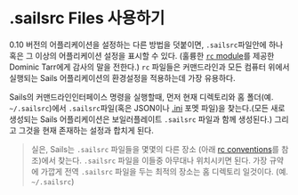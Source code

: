 # .sailsrc Files 사용하기


0.10 버전의 어플리케이션을 설정하는 다른 방법을 덧붙이면, `.sailsrc`파일안에 하나 혹은 그 이상의 어플리케이션 설정을 표시할 수 있다. (훌륭한 [`rc` module](https://github.com/dominictarr/rc)를 제공한 Dominic Tarr에게 감사의 말을 전한다.) `rc` 파일들은 커맨드라인과 모든 컴퓨터 위에서 실행되는 Sails 어플리케이션의 환경설정을 적용하는데 가장 유용하다.

Sails의 커맨드라인인터페이스 명령을 실행할때, 먼저 현재 디렉토리와 홈 폴더(예. `~/.sailsrc`)에서 `.sailsrc`파일(혹은 JSON이나 [.ini](http://en.wikipedia.org/wiki/INI_file) 포멧 파일)을 찾는다.(모든 새로 생성되는 Sails 어플리케이션은 보일러플레이트 `.sailsrc` 파일과 함께 생성된다.) 그리고 그것을 현재 존재하는 설정과 합치게 된다.

>실은, Sails는 `.sailsrc` 파일들을 몇몇의 다른 장소 (아래 [rc conventions](https://github.com/dominictarr/rc#standards)를 참조)에서 찾는다. `.sailsrc` 파일을  이들중 아무대나 위치시키면 된다. 가장 규약에 가깝게 전역 `.sailsrc` 파일을 두는 최적의 장소는 홈 디렉토리 일것이다. (예. `~/.sailsrc`)



<docmeta name="uniqueID" value="sailsrc374211">
<docmeta name="displayName" value="Using `.sailsrc` Files">

